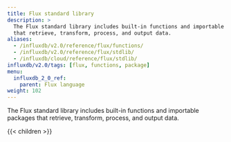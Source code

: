 ```yaml
---
title: Flux standard library
description: >
  The Flux standard library includes built-in functions and importable packages
  that retrieve, transform, process, and output data.
aliases:
  - /influxdb/v2.0/reference/flux/functions/
  - /influxdb/v2.0/reference/flux/stdlib/
  - /influxdb/cloud/reference/flux/stdlib/
influxdb/v2.0/tags: [flux, functions, package]
menu:
  influxdb_2_0_ref:
    parent: Flux language
weight: 102
---
```


The Flux standard library includes built-in functions and importable packages
that retrieve, transform, process, and output data.

{{< children >}}
